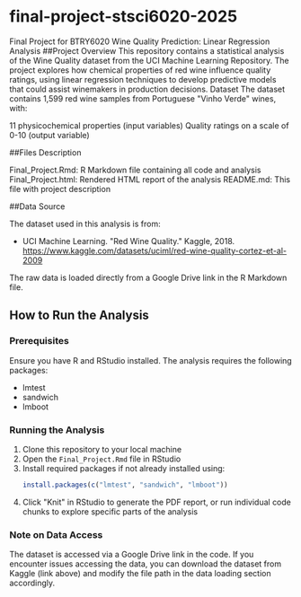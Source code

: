 # final-project-stsci6020-2025
Final Project for BTRY6020
Wine Quality Prediction: Linear Regression Analysis
##Project Overview
This repository contains a statistical analysis of the Wine Quality dataset from the UCI Machine Learning Repository. The project explores how chemical properties of red wine influence quality ratings, using linear regression techniques to develop predictive models that could assist winemakers in production decisions.
Dataset
The dataset contains 1,599 red wine samples from Portuguese "Vinho Verde" wines, with:

11 physicochemical properties (input variables)
Quality ratings on a scale of 0-10 (output variable)

##Files Description

Final_Project.Rmd: R Markdown file containing all code and analysis
Final_Project.html: Rendered HTML report of the analysis
README.md: This file with project description

##Data Source

The dataset used in this analysis is from:
- UCI Machine Learning. "Red Wine Quality." Kaggle, 2018. https://www.kaggle.com/datasets/uciml/red-wine-quality-cortez-et-al-2009

The raw data is loaded directly from a Google Drive link in the R Markdown file.

## How to Run the Analysis

### Prerequisites

Ensure you have R and RStudio installed. The analysis requires the following packages:
- lmtest
- sandwich
- lmboot

### Running the Analysis

1. Clone this repository to your local machine
2. Open the `Final_Project.Rmd` file in RStudio
3. Install required packages if not already installed using:
   ```r
   install.packages(c("lmtest", "sandwich", "lmboot"))
   ```
4. Click "Knit" in RStudio to generate the PDF report, or run individual code chunks to explore specific parts of the analysis

### Note on Data Access

The dataset is accessed via a Google Drive link in the code. If you encounter issues accessing the data, you can download the dataset from Kaggle (link above) and modify the file path in the data loading section accordingly.
